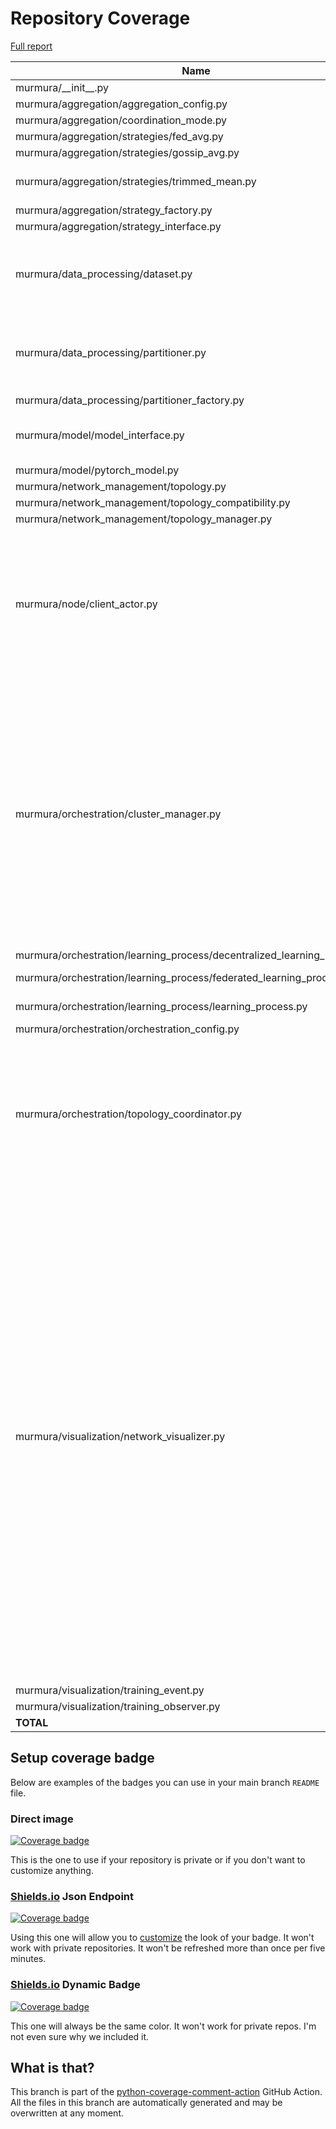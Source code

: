 # Repository Coverage

[Full report](https://htmlpreview.github.io/?https://github.com/murtazahr/murmura/blob/python-coverage-comment-action-data/htmlcov/index.html)

| Name                                                                        |    Stmts |     Miss |   Cover |   Missing |
|---------------------------------------------------------------------------- | -------: | -------: | ------: | --------: |
| murmura/\_\_init\_\_.py                                                     |        0 |        0 |    100% |           |
| murmura/aggregation/aggregation\_config.py                                  |       25 |        0 |    100% |           |
| murmura/aggregation/coordination\_mode.py                                   |        4 |        0 |    100% |           |
| murmura/aggregation/strategies/fed\_avg.py                                  |       26 |        0 |    100% |           |
| murmura/aggregation/strategies/gossip\_avg.py                               |       28 |        0 |    100% |           |
| murmura/aggregation/strategies/trimmed\_mean.py                             |       41 |        4 |     90% |77-78, 103-104 |
| murmura/aggregation/strategy\_factory.py                                    |       27 |        0 |    100% |           |
| murmura/aggregation/strategy\_interface.py                                  |        8 |        1 |     88% |        30 |
| murmura/data\_processing/dataset.py                                         |      114 |       13 |     89% |129, 143, 201-206, 217-225 |
| murmura/data\_processing/partitioner.py                                     |       84 |        7 |     92% |32, 80, 123-124, 133-134, 150 |
| murmura/data\_processing/partitioner\_factory.py                            |       10 |        1 |     90% |        32 |
| murmura/model/model\_interface.py                                           |       25 |        7 |     72% |24, 39, 51, 60, 69, 78, 87 |
| murmura/model/pytorch\_model.py                                             |      102 |        1 |     99% |       143 |
| murmura/network\_management/topology.py                                     |       24 |        0 |    100% |           |
| murmura/network\_management/topology\_compatibility.py                      |       20 |        0 |    100% |           |
| murmura/network\_management/topology\_manager.py                            |       23 |        0 |    100% |           |
| murmura/node/client\_actor.py                                               |       74 |       31 |     58% |84-107, 116-120, 129-133, 146-159, 167-169, 177-179 |
| murmura/orchestration/cluster\_manager.py                                   |      110 |       46 |     58% |55, 66-69, 115-116, 132-139, 148-151, 160-163, 186, 199-220, 228-229, 236, 252, 272-290, 296-299 |
| murmura/orchestration/learning\_process/decentralized\_learning\_process.py |       67 |        1 |     99% |       121 |
| murmura/orchestration/learning\_process/federated\_learning\_process.py     |       67 |        3 |     96% |   118-123 |
| murmura/orchestration/learning\_process/learning\_process.py                |       73 |        3 |     96% |81-82, 118 |
| murmura/orchestration/orchestration\_config.py                              |       14 |        0 |    100% |           |
| murmura/orchestration/topology\_coordinator.py                              |      156 |       48 |     69% |52, 66-92, 105-148, 193, 205, 249, 261, 303, 315, 341, 381 |
| murmura/visualization/network\_visualizer.py                                |      356 |       83 |     77% |71, 124-128, 152, 205-206, 233-235, 281-282, 297-298, 314, 332, 336-340, 347, 351, 366-376, 384-389, 393-398, 404, 408, 466-468, 512, 526-565, 568-569, 599-600, 677-678, 708-709 |
| murmura/visualization/training\_event.py                                    |       38 |        0 |    100% |           |
| murmura/visualization/training\_observer.py                                 |       17 |        1 |     94% |        17 |
|                                                                   **TOTAL** | **1533** |  **250** | **84%** |           |


## Setup coverage badge

Below are examples of the badges you can use in your main branch `README` file.

### Direct image

[![Coverage badge](https://raw.githubusercontent.com/murtazahr/murmura/python-coverage-comment-action-data/badge.svg)](https://htmlpreview.github.io/?https://github.com/murtazahr/murmura/blob/python-coverage-comment-action-data/htmlcov/index.html)

This is the one to use if your repository is private or if you don't want to customize anything.

### [Shields.io](https://shields.io) Json Endpoint

[![Coverage badge](https://img.shields.io/endpoint?url=https://raw.githubusercontent.com/murtazahr/murmura/python-coverage-comment-action-data/endpoint.json)](https://htmlpreview.github.io/?https://github.com/murtazahr/murmura/blob/python-coverage-comment-action-data/htmlcov/index.html)

Using this one will allow you to [customize](https://shields.io/endpoint) the look of your badge.
It won't work with private repositories. It won't be refreshed more than once per five minutes.

### [Shields.io](https://shields.io) Dynamic Badge

[![Coverage badge](https://img.shields.io/badge/dynamic/json?color=brightgreen&label=coverage&query=%24.message&url=https%3A%2F%2Fraw.githubusercontent.com%2Fmurtazahr%2Fmurmura%2Fpython-coverage-comment-action-data%2Fendpoint.json)](https://htmlpreview.github.io/?https://github.com/murtazahr/murmura/blob/python-coverage-comment-action-data/htmlcov/index.html)

This one will always be the same color. It won't work for private repos. I'm not even sure why we included it.

## What is that?

This branch is part of the
[python-coverage-comment-action](https://github.com/marketplace/actions/python-coverage-comment)
GitHub Action. All the files in this branch are automatically generated and may be
overwritten at any moment.
